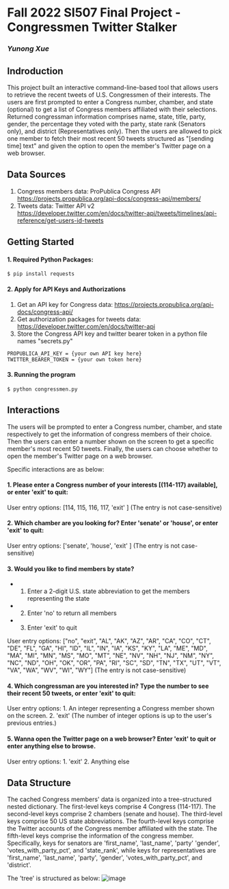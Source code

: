 # Fall 2022 SI507 Final Project - Congressmen Twitter Stalker
### *Yunong Xue*
## Indroduction
This project built an interactive command-line-based tool that allows users to retrieve the recent tweets of U.S. Congressmen of their interests. The users are first prompted to enter a Congress number, chamber, and state (optional) to get a list of Congress members affiliated with their selections. Returned congressman information comprises name, state, title, party, gender, the percentage they voted with the party, state rank (Senators only), and district (Representatives only). Then the users are allowed to pick one member to fetch their most recent 50 tweets structured as "[sending time] text" and given the option to open the member's Twitter page on a web browser.
## Data Sources
1. Congress members data: ProPublica Congress API    
https://projects.propublica.org/api-docs/congress-api/members/
2. Tweets data: Twitter API v2   
https://developer.twitter.com/en/docs/twitter-api/tweets/timelines/api-reference/get-users-id-tweets
## Getting Started
#### 1. Required Python Packages:
```
$ pip install requests
```
#### 2. Apply for API Keys and Authorizations
 1) Get an API key for Congress data: https://projects.propublica.org/api-docs/congress-api/
 2) Get authorization packages for tweets data: https://developer.twitter.com/en/docs/twitter-api
 3) Store the Congress API key and twitter bearer token in a python file names "secrets.py"
```
PROPUBLICA_API_KEY = {your own API key here}
TWITTER_BEARER_TOKEN = {your own token here} 
```
#### 3. Running the program
```
$ python congressmen.py
```
## Interactions
The users will be prompted to enter a Congress number, chamber, and state respectively to get the information of congress members of their choice. Then the users can enter a number shown on the screen to get a specific member's most recent 50 tweets. Finally, the users can choose whether to open the member's Twitter page on a web browser.

Specific interactions are as below:
#### 1. Please enter a Congress number of your interests [(114-117) available], or enter 'exit' to quit: 

User entry options: [114, 115, 116, 117, 'exit' ]
(The entry is not case-sensitive)

#### 2. Which chamber are you looking for? Enter 'senate' or 'house', or enter 'exit' to quit: 

User entry options: ['senate', 'house', 'exit' ]
(The entry is not case-sensitive)

#### 3. Would you like to find members by state? 
- 1. Enter a 2-digit U.S. state abbreviation to get the members representing the state   
- 2. Enter 'no' to return all members   
- 3. Enter 'exit' to quit  

User entry options: ["no", "exit", "AL", "AK", "AZ", "AR", "CA", "CO", "CT", "DE", "FL", "GA", "HI", "ID", "IL", "IN", "IA", "KS", "KY", "LA", "ME", "MD", "MA", "MI", "MN", "MS", "MO", "MT", "NE", "NV", "NH", "NJ", "NM", "NY", "NC", "ND", "OH", "OK", "OR", "PA", "RI", "SC", "SD", "TN", "TX", "UT", "VT", "VA", "WA", "WV", "WI", "WY"]
(The entry is not case-sensitive)

#### 4. Which congressman are you interested in? Type the number to see their recent 50 tweets, or enter 'exit' to quit: 

User entry options: 1. An integer representing a Congress member shown on the screen. 2. 'exit'
(The number of integer options is up to the user's previous entries.)

#### 5. Wanna open the Twitter page on a web browser? Enter 'exit' to quit or enter anything else to browse. 

User entry options: 1. 'exit' 2. Anything else


## Data Structure
The cached Congress members' data is organized into a tree-structured nested dictionary. The first-level keys comprise 4 Congress (114-117). The second-level keys comprise 2 chambers (senate and house). The third-level keys comprise 50 US state abbreviations. The fourth-level keys comprise the Twitter accounts of the Congress member affiliated with the state. The fifth-level keys comprise the information of the congress member. Specifically, keys for senators are 'first_name', 'last_name', 'party' 'gender', 'votes_with_party_pct', and 'state_rank', while keys for representatives are  'first_name', 'last_name', 'party', 'gender', 'votes_with_party_pct', and 'district'.

The 'tree' is structured as below:
![image](https://user-images.githubusercontent.com/97130059/207971466-edc707bb-d8f0-4e33-8505-44683c8cd5c8.png)
